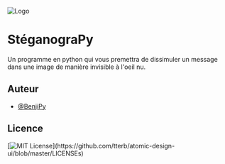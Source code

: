
![Logo](https://imgur.com/Wu4Ts7r.png)


# StéganograPy

Un programme en python qui vous premettra de dissimuler un 
message dans une image de manière invisible à l'oeil nu.


## Auteur

- [@BenjiPy](https://github.com/BenjiPy)


## Licence

[![MIT License](https://img.shields.io/apm/l/atomic-design-ui.svg?)](https://github.com/tterb/atomic-design-ui/blob/master/LICENSEs)
